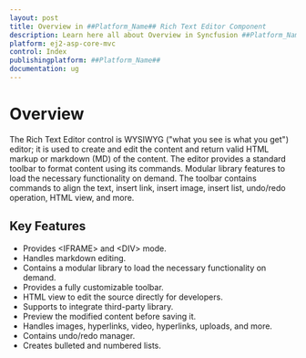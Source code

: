 ```yaml
---
layout: post
title: Overview in ##Platform_Name## Rich Text Editor Component
description: Learn here all about Overview in Syncfusion ##Platform_Name## Rich Text Editor component and more.
platform: ej2-asp-core-mvc
control: Index
publishingplatform: ##Platform_Name##
documentation: ug
---
```



# Overview

The Rich Text Editor control is WYSIWYG ("what you see is what you get") editor; it is used to create and edit the content and return valid HTML markup or markdown (MD) of the content. The editor provides a standard toolbar to format content using its commands. Modular library features to load the necessary functionality on demand. The toolbar contains commands to align the text, insert link, insert image, insert list, undo/redo operation, HTML view, and more.

## Key Features

* Provides &lt;IFRAME&gt; and &lt;DIV&gt; mode.
* Handles markdown editing.
* Contains a modular library to load the necessary functionality on demand.
* Provides a fully customizable toolbar.
* HTML view to edit the source directly for developers.
* Supports to integrate third-party library.
* Preview the modified content before saving it.
* Handles images, hyperlinks, video, hyperlinks, uploads, and more.
* Contains undo/redo manager.
* Creates bulleted and numbered lists.